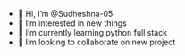 - 👋 Hi, I’m @Sudheshna-05
- 👀 I’m interested in new things
- 🌱 I’m currently learning python full stack
- 💞️ I’m looking to collaborate on new project
  

<!---
Sudheshna-05/Sudheshna-05 is a ✨ special ✨ repository because its `README.md` (this file) appears on your GitHub profile.
You can click the Preview link to take a look at your changes.
--->
